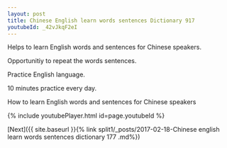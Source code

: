 ```yaml
---
layout: post
title: Chinese English learn words sentences Dictionary 917 
youtubeId: _42vJkqF2eI
---
```

 
 
Helps to learn English words and sentences for Chinese speakers.

Opportunitiy to repeat the words sentences. 

Practice English language. 
 
10 minutes practice every day. 
 
How to learn English words and sentences for Chinese speakers 
 
{% include youtubePlayer.html id=page.youtubeId %}
 
 
[Next]({{ site.baseurl }}{% link  split1/_posts/2017-02-18-Chinese english learn words sentences dictionary 177 .md%})
 
